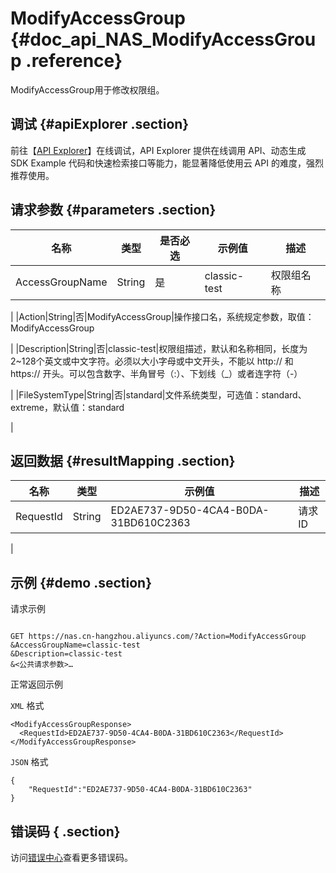 # ModifyAccessGroup {#doc_api_NAS_ModifyAccessGroup .reference}

ModifyAccessGroup用于修改权限组。

## 调试 {#apiExplorer .section}

前往【[API Explorer](https://api.aliyun.com/#product=NAS&api=ModifyAccessGroup)】在线调试，API Explorer 提供在线调用 API、动态生成 SDK Example 代码和快速检索接口等能力，能显著降低使用云 API 的难度，强烈推荐使用。

## 请求参数 {#parameters .section}

|名称|类型|是否必选|示例值|描述|
|--|--|----|---|--|
|AccessGroupName|String|是|classic-test|权限组名称

 |
|Action|String|否|ModifyAccessGroup|操作接口名，系统规定参数，取值：ModifyAccessGroup

 |
|Description|String|否|classic-test|权限组描述，默认和名称相同，长度为2~128个英文或中文字符。必须以大小字母或中文开头，不能以 http:// 和 https:// 开头。可以包含数字、半角冒号（:）、下划线（\_）或者连字符（-）

 |
|FileSystemType|String|否|standard|文件系统类型，可选值：standard、extreme，默认值：standard

 |

## 返回数据 {#resultMapping .section}

|名称|类型|示例值|描述|
|--|--|---|--|
|RequestId|String|ED2AE737-9D50-4CA4-B0DA-31BD610C2363|请求ID

 |

## 示例 {#demo .section}

请求示例

``` {#request_demo}

GET https://nas.cn-hangzhou.aliyuncs.com/?Action=ModifyAccessGroup
&AccessGroupName=classic-test
&Description=classic-test
&<公共请求参数>…

```

正常返回示例

`XML` 格式

``` {#xml_return_success_demo}
<ModifyAccessGroupResponse>
  <RequestId>ED2AE737-9D50-4CA4-B0DA-31BD610C2363</RequestId>
</ModifyAccessGroupResponse>

```

`JSON` 格式

``` {#json_return_success_demo}
{
	"RequestId":"ED2AE737-9D50-4CA4-B0DA-31BD610C2363"
}
```

## 错误码 { .section}

访问[错误中心](https://error-center.aliyun.com/status/product/NAS)查看更多错误码。

